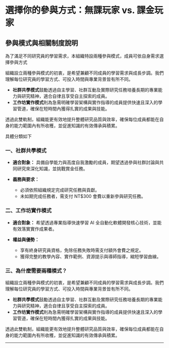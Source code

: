 # 選擇你的參與方式：無課玩家 vs. 課金玩家
## 參與模式與相關制度說明

為了滿足不同研究員的學習需求，本組織特設兩種參與模式，成員可依自身需求選擇參與方式

組織設立兩種參與模式的初衷，是希望兼顧不同成員的學習需求與成長步調。我們理解每位研究員的學習方式、可投入時間與專業背景皆有所不同。

* **社群共學模式**鼓勵透過自主學習、社群互動及實際研究任務培養長期的專業能力與研究精神，適合自律且享受自主探索的成員。
* **工作坊實作模式**則為急需明確學習架構與實作指導的成員提供快速且深入的學習管道，確保在短時間內獲得扎實的成果與技能。

透過此雙軌制，組織能更有效地提升整體研究品質與效率，確保每位成員都能在自身的能力範圍內有所收穫，並促進知識的有效傳承與積累。

具體分類如下

### 一、社群共學模式

* **適合對象：** 具備自學能力與高度自我激勵的成員，期望透過參與社群討論與共同研究來深化知識，並挑戰賞金任務。
* **義務與要求：**

  * 必須依照組織規定完成研究任務與貢獻。
  * 未如期完成任務者，需支付 NT\$300 會費以重新參與研究任務。

### 二、工作坊實作模式

* **適合對象：** 希望透過專業指導快速學習 AI 全自動化軟體開發核心技術，並能有效落實實作成果者。
* **權益與優勢：**

  * 享有終身研究員資格，免除任務失敗時需支付額外會費之規定。
  * 獲得完整的教學內容、實作範例、資源提示與導師指導，縮短學習曲線。

### 三、為什麼需要兩種模式？

組織設立兩種參與模式的初衷，是希望兼顧不同成員的學習需求與成長步調。我們理解每位研究員的學習方式、可投入時間與專業背景皆有所不同。

* **社群共學模式**鼓勵透過自主學習、社群互動及實際研究任務培養長期的專業能力與研究精神，適合自律且享受自主探索的成員。
* **工作坊實作模式**則為急需明確學習架構與實作指導的成員提供快速且深入的學習管道，確保在短時間內獲得扎實的成果與技能。

透過此雙軌制，組織能更有效地提升整體研究品質與效率，確保每位成員都能在自身的能力範圍內有所收穫，並促進知識的有效傳承與積累。

---
